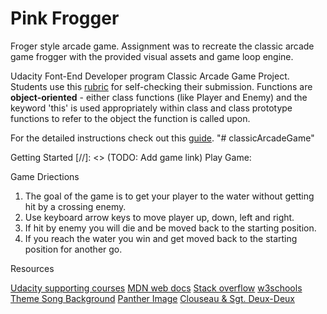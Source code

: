 Pink Frogger
===============================

Froger style arcade game. Assignment was to recreate the classic arcade game frogger with the provided visual assets and game loop engine.  

Udacity Font-End Developer program Classic Arcade Game Project.
Students use this [rubric](https://review.udacity.com/#!/projects/2696458597/rubric) for self-checking their submission. Functions are **object-oriented** - either class functions (like Player and Enemy) and the keyword 'this' is used appropriately within class and class prototype functions to refer to the object the function is called upon. 

For the detailed instructions check out this [guide](https://docs.google.com/document/d/1v01aScPjSWCCWQLIpFqvg3-vXLH2e8_SZQKC8jNO0Dc/pub?embedded=true).
"# classicArcadeGame" 

Getting Started
[//]: <> (TODO: Add game link)
Play Game:

Game Driections
1. The goal of the game is to get your player to the water without getting hit by a crossing enemy.
2. Use keyboard arrow keys to move player up, down, left and right.
3. If hit by enemy you will die and be moved back to the starting position.
4. If you reach the water you win and get moved back to the starting position for another go.

Resources

[Udacity supporting courses](https://www.udacity.com/)
[MDN web docs](https://developer.mozilla.org/en-US/)
[Stack overflow](https://stackoverflow.com/)
[w3schools](https://www.w3schools.com/)
[Theme Song ](https://instrumentalfx.co/download-pink-panther-theme-song/)
[Background](https://wall.alphacoders.com/big.php?i=429927)
[Panther Image](http://nostalgiacentral.com/television/tv-by-decade/tv-shows-1960s/pink-panther-show/)
[Clouseau & Sgt. Deux-Deux](https://the-fox-after-dark.deviantart.com/art/The-Inspector-and-Sgt-Deux-Deux-656648302)